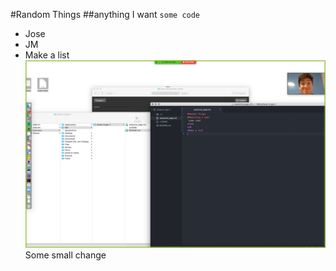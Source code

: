 #Random Things
##anything I want
`some code`
* Jose   
* JM
* Make a list
![Jose smiles goodly](jose-jm.png)
Some small change
